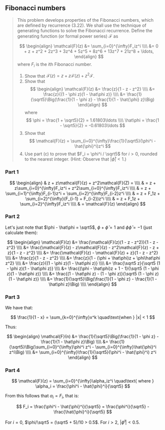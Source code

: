 ## Fibonacci numbers

> This problem develops properties of the Fibonacci numbers, which are defined
> by recurrence (3.22). We shall use the technique of generating functions to
> solve the Fibonacci recurrence. Define the generating function (or formal
> power series) $\mathcal{F}$ as
>
> $$ \begin{align}
>    \mathcal{F}(z) &= \sum_{i=0}^{\infty}F_iz^i \\\\
>                   &= 0 + z + z^2 + 2z^3 + 3z^4 + 5z^5 + 8z^6 + 13z^7 + 21z^8 + \ldots,
>    \end{align} $$
> where $F_i$ is the $i$th Fibonacci number.
>
> 1. Show that $\mathcal{F}(z) = z + z\mathcal{F}(z) + z^2\mathcal{F}$.
> 2. Show that
>    $$ \begin{align}
>       \mathcal{F}(z) &= \frac{z}{1 - z - z^2} \\\\
>                      &= \frac{z}{(1 - \phi z)(1 - \hat\phi z)} \\\\
>                      &= \frac{1}{\sqrt5}\Big(\frac{1}{1 - \phi z} - \frac{1}{1 - \hat{\phi} z}\Big)
>       \end{align} $$
>    where
>    $$ \phi = \frac{1 + \sqrt5}{2} = 1.61803\ldots \\\\
>       \hat\phi = \frac{1 - \sqrt5}{2} = -0.61803\ldots $$
> 3. Show that
>    $$ \mathcal{F}(z) = \sum_{i=0}^{\infty}\frac{1}{\sqrt5}(\phi^i - \hat{\phi}^i)z^i $$
> 4. Use part (c) to prove that $F_i = \phi^i / \sqrt5$ for $i > 0$, rounded to the nearest
>    integer. (Hint: Observe that $|\hat{\phi}| < 1$.)

### Part 1

$$ \begin{align}
   & z + z\mathcal{F}(z) + z^2\mathcal{F}(Z) = \\\\
   & = z + z\sum_{i=0}^{\infty}F_iz^i + z^2\sum_{i=0}^{\infty}F_iz^i \\\\
   & = z + \sum_{i=1}^{\infty}F_{i-1}z^i + \sum_{i=2}^{\infty}F_{i-2}z^i \\\\
   & = z + F_1z + \sum_{i=2}^{\infty}(F_{i-1} + F_{i-2})z^i \\\\
   & = z + F_1z + \sum_{i=2}^{\infty}F_iz^i \\\\
   & = \mathcal{F}(z)
   \end{align} $$

### Part 2

Let's just note that $\phi - \hat\phi = \sqrt5$,  $\phi + \hat\phi = 1$ and $\phi\hat\phi = - 1$ (just calculate them):

$$ \begin{align}
   \mathcal{F}(z) &= \frac{\mathcal{F}(z)(1 - z - z^2)}{1 - z - z^2} \\\\
        &= \frac{\mathcal{F}(z) - z\mathcal{F}(z) - z^2\mathcal{F}(z) - z + z}{1 - z - z^2} \\\\
        &= \frac{\mathcal{F}(z) - \mathcal{F}(z) + z}{1 - z - z^2} \\\\
        &= \frac{z}{1 - z - z^2} \\\\
        &= \frac{z}{1 - (\phi + \hat\phi)z + \phi\hat\phi z^2} \\\\
        &= \frac{z}{(1 - \phi z)(1 - \hat\phi z)} \\\\
        &= \frac{\sqrt5 z}{\sqrt5 (1 - \phi z)(1 - \hat\phi z)} \\\\
        &= \frac{(\phi - \hat\phi)z + 1 - 1}{\sqrt5 (1 - \phi z)(1 - \hat\phi z)} \\\\
        &= \frac{(1 - \hat\phi z) - (1 - \phi z)}{\sqrt5 (1 - \phi z)(1 - \hat\phi z)} \\\\
        &= \frac{1}{\sqrt5}\Big(\frac{1}{1 - \phi z} - \frac{1}{1 - \hat\phi z}\Big) \\\\
   \end{align} $$

### Part 3

We have that:

$$ \frac{1}{1 - x} = \sum_{k=0}^{\infty}x^k \quad\text{when } |x| < 1 $$

Thus:

$$ \begin{align}
   \mathcal{F}(n) &= \frac{1}{\sqrt5}\Big(\frac{1}{1 - \phi z} - \frac{1}{1 - \hat\phi z}\Big) \\\\
                  &= \frac{1}{\sqrt5}\Big(\sum_{i=0}^{\infty}\phi^i z^i - \sum_{i=0}^{\infty}\hat{\phi}^i z^i\Big) \\\\
                  &= \sum_{i=0}^{\infty}\frac{1}{\sqrt5}(\phi^i - \hat{\phi}^i) z^i
   \end{align} $$

### Part 4

$$ \mathcal{F}(z) = \sum_{i=0}^{\infty}\alpha_iz^i \quad\text{ where } \alpha_i = \frac{\phi^i - \hat{\phi}^i}{\sqrt5} $$

From this follows that $\alpha_i = F_i$, that is:

$$ F_i = \frac{\phi^i - \hat{\phi}^i}{\sqrt5}  = \frac{\phi^i}{\sqrt5} - \frac{\hat{\phi}^i}{\sqrt5} $$

For $i = 0$, $\phi/\sqrt5 = (\sqrt5 + 5)/10 > 0.5$. For $i > 2$, $|\hat{\phi}^i| < 0.5$.
